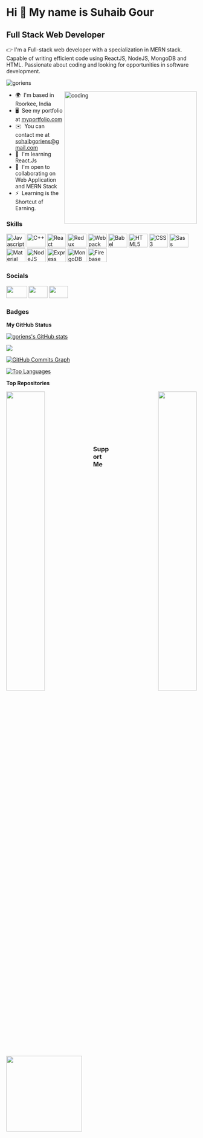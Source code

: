 Hi 👋 My name is Suhaib Gour
============================

Full Stack Web Developer
------------------------

👉 I'm a Full-stack web developer with a specialization in MERN stack. Capable of writing efficient code using ReactJS, NodeJS, MongoDB and HTML. Passionate about coding and looking for opportunities in software development.
<p align="left"> <img src="https://komarev.com/ghpvc/?username=goriens&label=Profile%20views&color=0e75b6&style=flat" alt="goriens" /> </p>

<img align="right" alt="coding" width="350" src="https://freepngimg.com/thumb/web_design/31748-9-coder-transparent.png">

* 🌍  I'm based in Roorkee, India
* 🖥️  See my portfolio at [myportfolio.com](http://example.com)
* ✉️  You can contact me at [sohaibgoriens@gmail.com](mailto:sohaibgoriens@gmail.com)
* 🧠  I'm learning React.Js
* 🤝  I'm open to collaborating on Web Application and MERN Stack
* ⚡  Learning is the Shortcut of Earning.
### Skills

<p align="left">
<a href="https://developer.mozilla.org/en-US/docs/Web/JavaScript" target="_blank" rel="noreferrer"><img src="https://raw.githubusercontent.com/danielcranney/readme-generator/main/public/icons/skills/javascript-colored.svg" width="50" height="36" alt="Javascript" /></a>
<a href="https://docs.microsoft.com/en-us/cpp/?view=msvc-170" target="_blank" rel="noreferrer"><img src="https://raw.githubusercontent.com/danielcranney/readme-generator/main/public/icons/skills/cplusplus-colored.svg" width="50" height="36" alt="C++" /></a>
<a href="https://reactjs.org/" target="_blank" rel="noreferrer"><img src="https://raw.githubusercontent.com/danielcranney/readme-generator/main/public/icons/skills/react-colored.svg" width="50" height="36" alt="React" /></a>
<a href="https://redux.js.org/" target="_blank" rel="noreferrer"><img src="https://raw.githubusercontent.com/danielcranney/readme-generator/main/public/icons/skills/redux-colored.svg" width="50" height="36" alt="Redux" /></a>
<a href="https://webpack.js.org/" target="_blank" rel="noreferrer"><img src="https://raw.githubusercontent.com/danielcranney/readme-generator/main/public/icons/skills/webpack-colored.svg" width="50" height="36" alt="Webpack" /></a>
<a href="https://babeljs.io/" target="_blank" rel="noreferrer"><img src="https://raw.githubusercontent.com/danielcranney/readme-generator/main/public/icons/skills/babel-colored.svg" width="50" height="36" alt="Babel" /></a>
 <a href="https://developer.mozilla.org/en-US/docs/Glossary/HTML5" target="_blank" rel="noreferrer"><img src="https://raw.githubusercontent.com/danielcranney/readme-generator/main/public/icons/skills/html5-colored.svg" width="50" height="36" alt="HTML5" /></a>
<a href="https://www.w3.org/TR/CSS/#css" target="_blank" rel="noreferrer"><img src="https://raw.githubusercontent.com/danielcranney/readme-generator/main/public/icons/skills/css3-colored.svg" width="50" height="36" alt="CSS3" /></a>
<a href="https://sass-lang.com/" target="_blank" rel="noreferrer"><img src="https://raw.githubusercontent.com/danielcranney/readme-generator/main/public/icons/skills/sass-colored.svg" width="50" height="36" alt="Sass" /></a>
<a href="https://mui.com/" target="_blank" rel="noreferrer"><img src="https://raw.githubusercontent.com/danielcranney/readme-generator/main/public/icons/skills/materialui-colored.svg" width="50" height="36" alt="Material UI" /></a>
<a href="https://nodejs.org/en/" target="_blank" rel="noreferrer"><img src="https://raw.githubusercontent.com/danielcranney/readme-generator/main/public/icons/skills/nodejs-colored.svg" width="50" height="36" alt="NodeJS" /></a>
<a href="https://expressjs.com/" target="_blank" rel="noreferrer"><img src="https://raw.githubusercontent.com/danielcranney/readme-generator/main/public/icons/skills/express-colored.svg" width="50" height="36" alt="Express" /></a>
<a href="https://www.mongodb.com/" target="_blank" rel="noreferrer"><img src="https://raw.githubusercontent.com/danielcranney/readme-generator/main/public/icons/skills/mongodb-colored.svg" width="50" height="36" alt="MongoDB" /></a>
<a href="https://firebase.google.com/" target="_blank" rel="noreferrer"><img src="https://raw.githubusercontent.com/danielcranney/readme-generator/main/public/icons/skills/firebase-colored.svg" width="50" height="36" alt="Firebase" /></a>
</p>

### Socials
<p align="left"> <a href="https://www.github.com/goriens" target="_blank" rel="noreferrer"><img src="https://raw.githubusercontent.com/danielcranney/readme-generator/main/public/icons/socials/github.svg" width="55" height="32" /></a> <a href="https://www.linkedin.com/in/suhaib-gour" target="_blank" rel="noreferrer"><img src="https://raw.githubusercontent.com/danielcranney/readme-generator/main/public/icons/socials/linkedin.svg" width="50" height="32" /></a> <a href="https://www.twitter.com/goriens_sohaib" target="_blank" rel="noreferrer"><img src="https://raw.githubusercontent.com/danielcranney/readme-generator/main/public/icons/socials/twitter.svg" width="50" height="32" /></a></p>

### Badges

<b>My GitHub Status</b>

<a href="http://www.github.com/goriens"><img src="https://github-readme-stats.vercel.app/api?username=goriens&show_icons=true&hide=&count_private=true&title_color=0891b2&text_color=ffffff&icon_color=0891b2&bg_color=1c1917&hide_border=true&show_icons=true" alt="goriens's GitHub stats" /></a>

<a href="http://www.github.com/goriens"><img src="https://github-readme-streak-stats.herokuapp.com/?user=goriens&stroke=ffffff&background=1c1917&ring=0891b2&fire=0891b2&currStreakNum=ffffff&currStreakLabel=0891b2&sideNums=ffffff&sideLabels=ffffff&dates=ffffff&hide_border=true" /></a>

<a href="http://www.github.com/goriens"><img src="https://activity-graph.herokuapp.com/graph?username=goriens&bg_color=1c1917&color=ffffff&line=0891b2&point=ffffff&area_color=1c1917&area=true&hide_border=true&custom_title=GitHub%20Commits%20Graph" alt="GitHub Commits Graph" /></a>

<a href="https://github.com/goriens" align="left"><img src="https://github-readme-stats.vercel.app/api/top-langs/?username=goriens&langs_count=10&title_color=0891b2&text_color=ffffff&icon_color=0891b2&bg_color=1c1917&hide_border=true&locale=en&custom_title=Top%20%Languages" alt="Top Languages" /></a>

<b>Top Repositories</b>

<div width="100%" align="center"><a href="https://github.com/goriens/Netmedsclone" align="left"><img align="left" width="45%" src="https://github-readme-stats.vercel.app/api/pin/?username=goriens&repo=Netmedsclone&title_color=0891b2&text_color=ffffff&icon_color=0891b2&bg_color=1c1917&hide_border=true&locale=en" /></a><a href="https://github.com/goriens/text-login" align="right"><img align="right" width="45%" src="https://github-readme-stats.vercel.app/api/pin/?username=goriens&repo=text-login&title_color=0891b2&text_color=ffffff&icon_color=0891b2&bg_color=1c1917&hide_border=true&locale=en" /></a></div><br /><br /><br /><br /><br /><br /><br />

### Support Me

<a href="https://www.buymeacoffee.com/suhaibgour"><img src="https://cdn.buymeacoffee.com/buttons/v2/default-yellow.png" width="200" /></a>
